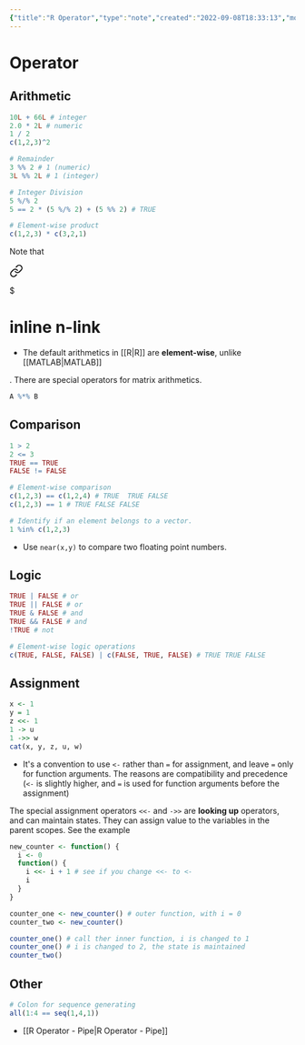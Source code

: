 ```yaml
---
{"title":"R Operator","type":"note","created":"2022-09-08T18:33:13","modified":"2022-09-22T17:33:42","dg-publish":true,"sup":[{}],"state":"done","permalink":"/r-operator/","dgPassFrontmatter":true,"updated":"2022-09-22T17:33:42"}
---
```



# Operator

## Arithmetic

```r
10L + 66L # integer
2.0 * 2L # numeric
1 / 2
c(1,2,3)^2

# Remainder
3 %% 2 # 1 (numeric)
3L %% 2L # 1 (integer)

# Integer Division
5 %/% 2
5 == 2 * (5 %/% 2) + (5 %% 2) # TRUE

# Element-wise product
c(1,2,3) * c(3,2,1)
```

Note that 
<div class="transclusion internal-embed is-loaded"><a class="markdown-embed-link" href="/r-basics/#1e9b8c" aria-label="Open link"><svg xmlns="http://www.w3.org/2000/svg" width="24" height="24" viewBox="0 0 24 24" fill="none" stroke="currentColor" stroke-width="2" stroke-linecap="round" stroke-linejoin="round" class="svg-icon lucide-link"><path d="M10 13a5 5 0 0 0 7.54.54l3-3a5 5 0 0 0-7.07-7.07l-1.72 1.71"></path><path d="M14 11a5 5 0 0 0-7.54-.54l-3 3a5 5 0 0 0 7.07 7.07l1.71-1.71"></path></svg></a><div class="markdown-embed">

$<div class="markdown-embed-title">

# inline n-link

</div>


- The default arithmetics in [[R\|R]] are **element-wise**, unlike [[MATLAB\|MATLAB]] 

</div></div>
. There are special operators for matrix arithmetics.

```r
A %*% B
```

## Comparison

```r
1 > 2
2 <= 3
TRUE == TRUE
FALSE != FALSE

# Element-wise comparison
c(1,2,3) == c(1,2,4) # TRUE  TRUE FALSE
c(1,2,3) == 1 # TRUE FALSE FALSE

# Identify if an element belongs to a vector.
1 %in% c(1,2,3)
```

- <span class="alt-check alt-check-tip">Use `near(x,y)` to compare two floating point numbers.</span>

## Logic

```r
TRUE | FALSE # or
TRUE || FALSE # or
TRUE & FALSE # and
TRUE && FALSE # and
!TRUE # not

# Element-wise logic operations
c(TRUE, FALSE, FALSE) | c(FALSE, TRUE, FALSE) # TRUE TRUE FALSE
```

## Assignment

```r
x <- 1
y = 1
z <<- 1
1 -> u
1 ->> w
cat(x, y, z, u, w)
```

- <span class="alt-check alt-check-tip">It's a convention to use `<-` rather than `=` for assignment, and leave `=` only for function arguments. The reasons are compatibility and precedence (`<-` is slightly higher, and `=` is used for function arguments before the assignment)</span>

The special assignment operators `<<-` and `->>` are **looking up** operators, and can maintain states. They can assign value to the variables in the parent scopes. See the example

```r
new_counter <- function() {
  i <- 0
  function() {
    i <<- i + 1 # see if you change <<- to <-
    i
  }
}

counter_one <- new_counter() # outer function, with i = 0
counter_two <- new_counter()

counter_one() # call ther inner function, i is changed to 1
counter_one() # i is changed to 2, the state is maintained
counter_two()
```

## Other

```r
# Colon for sequence generating
all(1:4 == seq(1,4,1))
```

- [[R Operator - Pipe\|R Operator - Pipe]]

